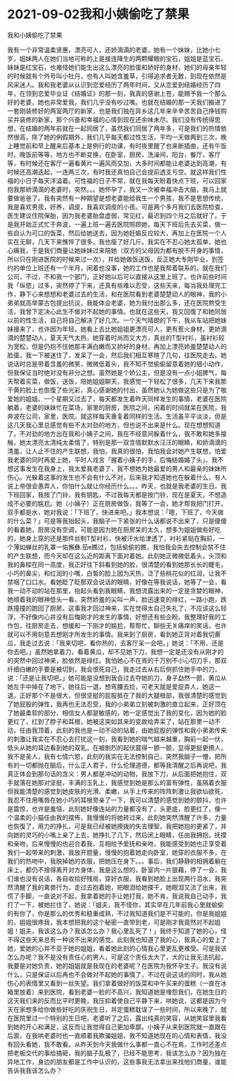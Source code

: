 # 2021-09-02我和小姨偷吃了禁果



我和小姨偷吃了禁果




我有一个非常温柔贤惠，漂亮可人，还娇滴滴的老婆，她有一个妹妹，比她小七岁，姐妹两人在她们当地可称的上是接连降生的两颗耀眼的宝石，姐姐是蓝宝石，妹妹是红宝石，也难怪她们能生出这么漂亮的脸蛋和娇好的身材，她们的母亲年轻的时候就有个外号叫小牡丹，也有人叫她含羞草，引得追求者无数，到现在依然是风采迷人。我和我老婆从认识到恋爱经历了两年时间，又从恋爱到结婚经历了四年，在领到恋爱毕业证《结婚证》的那一刻，我真的感谢上苍，能赐予我一个那么好的老婆，她也非常爱我，我们几乎没有吵过嘴。也就在结婚的那一天我们搬进了一套刚装修好的两室两厅的新家，也是我们独在异乡这几年来辛辛苦苦自己挣钱购买并装修的新家，那个兴奋和幸福的心情到现在还余味未尽。我们没有传统得思想，在结婚的两年前就在一起同居了，虽然我们同居了两年多，可是我们的热情依然很高，除了她的例假期外，我们几乎每天都过性生活，平均一天做两到三次，晚上睡觉前和早上醒来后基本上是例行的功课，有时夜里醒了也来断插曲，还有午饭时，晚饭前等等，地方也不断变换，在卧室，厨房，洗澡间，阳台，餐厅，客厅等，有时候还在客厅一遍看黄片一遍风雨交加，大多时间都能让老婆达到高潮，有时候还高潮迭起，一连两三次，有时我还真怕自己会提前透支亏空。就这样我们性福的小日子每天洋溢着。可性福的日子不常，就在我每天盼着快点下班，可以回家抱我那娇滴滴的老婆时，突然。。。她怀孕了，我又一次被幸福冲击大脑，我马上就要做爸爸了。我有突然有一种期望是想老婆能给我生一个男孩，我不是思想传统，我是喜欢男孩，好养，调皮，我喜欢调皮的小孩。可是两个多月我们去医院检查，医生建议住院保胎，因为我老婆胎盘虚弱，常见红，最迟到四个月之后就好了。于是我开始正式忙于奔波，一遍上班一遍去医院照顾她，每天下班后先去买菜，做一些自认为可口的饭菜，然后给她送去，因为她妊娠反应较大，再加上在医院一个人实在无聊，几天下来憔悴了很多，我也瘦了好几斤。我实在不忍心她太孤单，她也心痛我，于是我们商量让她妹妹过来陪她（双方的父母因为都有脱不开身的事情，所以只在刚进医院的时候来过一次），并给她做饭送饭，反正她大专刚毕业，到签约的单位上班还有一个半月，闲着也没事，她的工作也是我帮着联系的，就在我们公司，不过，不和我一个部门，正好她以后可以直接从这里上班了。也许前些时间我「纵慾」过多，突然停了下来，还真有些难以忍受，这些天来，每当我处理完工作，静下心来想想和老婆过去的生活，和在医院看到老婆楚楚动人的眼神，我的小弟弟就高举蒙古包提出抗议，我能体会老婆，她为我付出那么多，还在医院熬受生活，我曾下定决心此生不做对不起她的事情。也就在这些天，我又回復了和她同居以前的性生活，自己将自己解决了好几次。一个天气晴朗的下午，我从车站把她妹妹接来了，也许因为年轻，她看上去比她姐姐更漂亮可人，更有惹火身材，更娇滴滴的楚楚动人，夏天天气太热，她穿着时尚而又大方，真丝的T型衬衫，虽衬衫较为宽松，但是仍抱不住她那丰满白嫩而又娇好的身材，再加上漂亮娇羞楚楚动人的脸蛋，我一下被迷住了，发呆了一会，然后我们相互寒暄了几句，往医院走去。她说话时总是带着含羞的微笑，微微低着头，我不知不觉偷偷留意着她的细小动作，但我保证当时绝对没有非分之想。虽然她是个娇公主，但是没有一点小姐脾气，每天帮着买菜，做饭，送饭，陪她姐姐聊天，我感觉一下轻松了很多，几天下来我那干黄的脸上也恢復了些光彩，真心感谢她的付出，虽然她认为她做这些只是为了敬爱她的姐姐。一个星期又过去了，每天都发生着昨天同样发生的事情，老婆在医院躺着，老婆的妹妹忙在菜场，家里的厨房，医院之间，闲着的时间就呆在医院，我奔波在公司，家里，医院。就这样每天重复着同样的生活。生活虽平平淡淡，但是这几天我心里总感觉有些不太对劲的地方，但也说不出来是什么。现在想想知道了，不对劲的地方出在我和小姨子之间，我在不经意间躲着什么，我不敢和她多接触，她太漂亮太清纯太柔情了，特别是那一双含情默默水汪汪的眼睛，和娇滴滴的清羞，让人止不住的产生联想，我怕，我真的很怕，我怕我会对她产生联想，怕爱我老婆的同时再爱上她，平时人戏言「握着小姨子的手，后悔结婚婚了头」，我不想这事发生在我身上，我太爱我老婆了，我不想她为她最爱的男人和最亲的妹妹所伤心。光躲着这事的发生也不会有什么不对，后来我才知道她也在躲着什么，有人说上帝很会愚弄人，你怕什么就让你经历什么。。。昨天，也就是我老婆的生日。我下班回家，我按了门铃，我有钥匙，不过我每天都是按门铃，现在是夏天，不想造成不必要的尴尬。她（小姨子）正在厨房做饭，我等了一会，她才帮我把门打开，双手都是水，她对我说：「下班了，快进来吧。」我本想说：「嗯，下班了，今天做的什么菜？」可是等我抬起头，我脑子一下紧张的什么话都说不出来了，只是傻傻的看着她，厨房没有空调，可能是因为她在厨房呆的太久，想多为姐姐做些好吃的，她身上穿的还是那件丝制T型衬衫，快被汗水给津透了，衬衫紧贴在胸前，一个薄如蝉丝的乳罩一佑懈彝茄e瞧过，包括偷偷的瞧，我怕我会失去控制会禁不住的产生联想，而今天却在这么近的距离下面对着她。此刻她正微微低着头，头顶和我的鼻樑在同一高度，我正好往下斜看到她的脸，很清楚的看到她那长长的睫毛，小巧的鼻尖，和红润的小嘴，白皙的脸上因为天热，泛了些桃花似的红润，让我不禁咽了口口水。看她眨了眨那双会说话的眼睛，好像在等我说话，她等了一会，看我一动不动的站在那里，抬起头看到我眼睛，我想流露出来的一定是贪婪的眼神，她顺着我的眼神低头一看，突然娇羞的尖叫一声，脸迅速变的绯红，一路小跑，跌跌撞撞的跑回了厨房。这事我才回过神来，实在觉得太自己失礼了，不应该这么轻浮，不好像内心并没有后悔刚才的发生的事情，好想还有些企盼。我整理好我的工作包，往厨房走去，想缓和一下刚才的尴尬，帮帮忙，聊些无关痛痒的笑话，也许就可以不用刻意去想刚才所发生的事情。我来到了厨房，看到她正背对着我切黄瓜，我走过去说：「我来切吧，看你热的，去客厅呆一会吧。」她说：「不用，还是你去吧。」虽然她拿着刀，看着黄瓜，却不见她下刀，我想一定是还没有从刚才的的突然中回过神来，脸依然是绯红。我怕她心不在焉的千万别不小心切刀手，那双纤细白嫩的手要是被切到，我会恨死自己，我走过去从右后侧抓住她手中的刀，说：「还是让我切吧。」她可能是没想到我会过去夺她的刀，身子勐然一颤，黄瓜从她左手中掉在了地下，她往后一退，想弯腰去捡，可老天就是爱捉弄人，她这一退，正好那个不是很大，但很坚挺的屁股抵在了我的大腿根部，我很清楚的感觉到了她屁股的弹性，我再也无法忍受，我的小弟弟立刻被刺激的直立起来，正好顶在了她最柔软的部分，相信女人都是敏感的，她一定感觉出了我的变化，因为她的脸更红了，红到了脖子和耳根，她被这突如其来的变故给弄呆了，站在那里一动不动，任由我顶着，此刻的我也是一动不动的站着，由她屁股的弹性和我小弟弟传来的刺激让我实在不忍心去打扰这一刻，我看到她的喘气越来越重，胸前一起一伏，低头从她的耳边看到她的双乳，在被剧烈的起伏震得一颤一颤，显得更挺更撩人，我不是圣人，我有七情六慾，此刻的我实在无法控制自己，突然我脑子一懵，把所有的一切都抛在脑后，什么正人君子，什么伦理道德，都等我清醒之后再说吧，我真正体会到那句话的含义：男人都是冲动的动物，我放下刀，从后面把她抱住，双手就落在她那对坚挺，丰满的玉乳上，我感觉到她是那么的富有弹性，虽隔着衣服但我能清楚的感觉到她皮肤的光滑、柔嫩，从手上传来的阵阵刺激让我欲仙欲死，我忍不住用嘴唇在她小巧的耳根旁亲了一下，我可以清楚的感觉到她的颤抖，也许是震惊，也许是羞恼，此刻她好像连站的力量都没有了，头更底，脸更红了，像一个温柔的小猫任由我的摆佈，我慢慢的将她转过来，此刻她突然清醒了许多，力量也恢復了，用力的挣扎，可是我已经被她撩拨的失去理智，我把她抱的更紧了，并向她的灵巧的小嘴上亲了上去，她挣扎了几下，然后闭上眼睛，任由我拥抱，抚摸和亲吻，后来慢慢的也迎合着我，互相给予爱抚和亲吻，我能感受到她也正享受着我们一起带来的刺激，我放开胆量，慢慢的抱着她走向卧室，她穿的衣服不多，在我们的热吻中，我脱掉她的衣服，把她压在身下。。。事后，我们静静的相拥着躺在床上，都仍不捨得离开对方身体，我是这么想的，卧室内一片狼藉，停了一会，我们谁也没有说话，各自收拾好残局，穿好衣服，我看到她脸上出现两行泪水，我突然清醒了我的禽兽行为，走过去抱着她，把眼泪给她搽干，她眼泪又流了出来，我慌了手脚，一直说对不起，我拿着她的手让她打我，她不肯，我说我自己动手，我打了一下，被她拦住了，她说：「姐夫，我不怪你，其实早在几年前我心里就偷偷的有你了，你是那么的优秀和稳重成熟，不过我知道我们是不可能的，你是我姐姐的，姐姐很疼我，我本想把我的这个秘密一直带到老，可是刚才我竟然对不起姐姐！姐夫，我该这么办？我该怎么办？我心里乱死了！」我终于知道了她的心，怪不得这些天来总有一种说不出来的感觉。此刻我也知道了我的心，我真心的爱上了她，爱她的心并不亚于她的姐姐，看着她此刻的心情我心里更乱更难受。可是我该怎么办呢？我不是没有责任心的男人，可是这个责任太大了，大的让我无法抗起，我要是对她负责，她的姐姐就是我现在的老婆呢？在医院为我怀孕生子。我没有说什么，只是保证以后再也不会做对不起她的事情了，不过在说这话的同时，我从她伤心的表情里又看到一丝失望。我们拿着做好的饭菜和中午买来的蛋糕（一直在冰箱里放着）来到医院，看到老婆一脸的不高兴，我知道她是埋怨我们，在她生日的这天我们来的反而比平时更晚，我压抑着使自己平静下来，哄她说，这都是因为今天在家想多给你做些好吃的庆祝生日，并定蛋糕耽误了一些时间，所以来晚了，就在医院里过一个特别的生日吧，老婆听了之后，露出纯真的笑容，从她笑容里我看到她的开心和满足，这反而让我觉得自己更加卑鄙。小姨子从来到医院就一直跟在后面，在我哄老婆时也一直顺着我欺骗姐姐，我不知道她现在的心情和表情，我没有回头看她，我不敢看。从昨天到今天我做什么事都一直心不在焉，工作时还差点把老板交代的事给搞砸，我的脑子乱极了，已经不能思考，我该怎么办？因为独在异地工作，身边的朋友都是工作中认识的，这些事我无法拿出来找他们商量，谁能告诉我我该怎么办？





